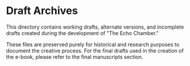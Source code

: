 # Draft Archives

This directory contains working drafts, alternate versions, and incomplete drafts created during the development of "The Echo Chamber."

These files are preserved purely for historical and research purposes to document the creative process. For the final drafts used in the
creation of the e-book, please refer to the final manuscripts section.
